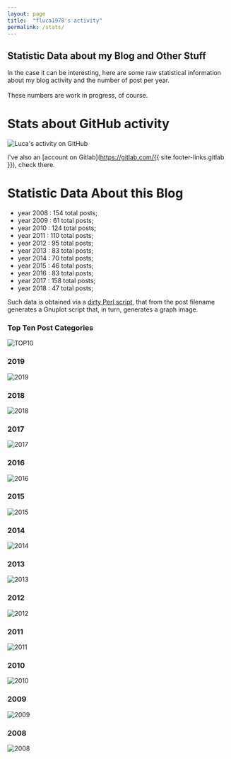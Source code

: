```yaml
---
layout: page
title:  "fluca1978's activity"
permalink: /stats/
---
```


Statistic Data about my Blog and Other Stuff
---

In the case it can be interesting, here are some raw statistical information about my blog activity and the number of post per year. 
<br/>
<br/>
These numbers are work in progress, of course.

# Stats about GitHub activity

<img src="http://ghchart.rshah.org/5c55aa/fluca1978" alt="Luca's activity on GitHub" />

I've also an [account on Gitlab](https://gitlab.com/{{ site.footer-links.gitlab }}), check there.


# Statistic Data About this Blog

- year 2008 :  154 total posts;
- year 2009 :   61 total posts;
- year 2010 :  124 total posts;
- year 2011 :  110 total posts;
- year 2012 :   95 total posts;
- year 2013 :   83 total posts;
- year 2014 :   70 total posts;
- year 2015 :   46 total posts;
- year 2016 :   83 total posts;
- year 2017 :  158 total posts;
- year 2018 :   47 total posts;


Such data is obtained via a [dirty Perl script](https://github.com/fluca1978/fluca1978-coding-bits/blob/master/perl/jekyll_post_count.pl), that from the post filename generates a Gnuplot script that, in turn, generates a graph image.




### Top Ten Post Categories
![TOP10](/images/posts/graphs/tags.png)




### 2019
![2019](/images/posts/graphs/2019.png)


### 2018
![2018](/images/posts/graphs/2018.png)

### 2017
![2017](/images/posts/graphs/2017.png)

### 2016
![2016](/images/posts/graphs/2016.png)

### 2015
![2015](/images/posts/graphs/2015.png)

### 2014
![2014](/images/posts/graphs/2014.png)

### 2013
![2013](/images/posts/graphs/2013.png)

### 2012
![2012](/images/posts/graphs/2012.png)

### 2011
![2011](/images/posts/graphs/2011.png)

### 2010
![2010](/images/posts/graphs/2010.png)

### 2009
![2009](/images/posts/graphs/2009.png)

### 2008
![2008](/images/posts/graphs/2008.png)
